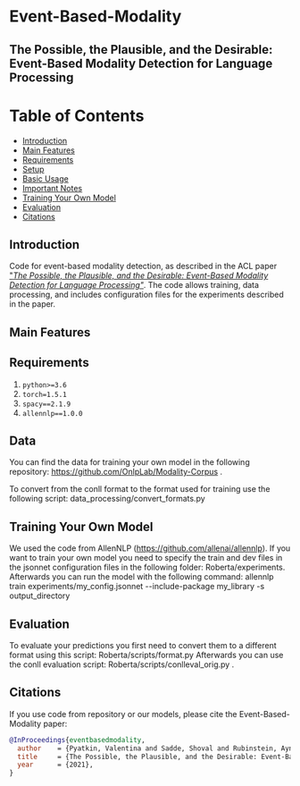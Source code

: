 # Event-Based-Modality
## The Possible, the Plausible, and the Desirable: Event-Based Modality Detection for Language Processing

Table of Contents
=================
* [Introduction](#introduction)
* [Main Features](#main-features)
* [Requirements](#requirements)
* [Setup](#setup)
* [Basic Usage](#basic-usage)
* [Important Notes](#important-notes)
* [Training Your Own Model](#training-your-own-model)
* [Evaluation](#evaluation)
* [Citations](#citations)

## Introduction
Code for event-based modality detection, as described in the ACL paper ["*The Possible, the Plausible, and the Desirable: Event-Based Modality Detection for Language Processing"*](to-be-updated). The code allows training, data processing, and includes configuration files for the experiments described in the paper. 

## Main Features


## Requirements
1. `python>=3.6`
1. `torch=1.5.1`
1. `spacy==2.1.9`
1. `allennlp==1.0.0`

## Data
You can find the data for training your own model in the following repository:
https://github.com/OnlpLab/Modality-Corpus .

To convert from the conll format to the format used for training use the following script:
data_processing/convert_formats.py

## Training Your Own Model
We used the code from AllenNLP (https://github.com/allenai/allennlp).
If you want to train your own model you need to specify the train and dev files in the jsonnet configuration files
in the following folder: Roberta/experiments.
Afterwards you can run the model with the following command: 
allennlp train experiments/my_config.jsonnet --include-package my_library -s output_directory

## Evaluation
To evaluate your predictions you first need to convert them to a different format using this script:
Roberta/scripts/format.py
Afterwards you can use the conll evaluation script: Roberta/scripts/conlleval_orig.py .

## Citations
If you use code from repository or our models, please cite the Event-Based-Modality paper:
```bibtex
@InProceedings{eventbasedmodality,
  author    = {Pyatkin, Valentina and Sadde, Shoval and Rubinstein, Aynat and Portner, Paul and Tsarfaty, Reut},
  title     = {The Possible, the Plausible, and the Desirable: Event-Based Modality Detection for Language Processing},
  year      = {2021},
}
```
